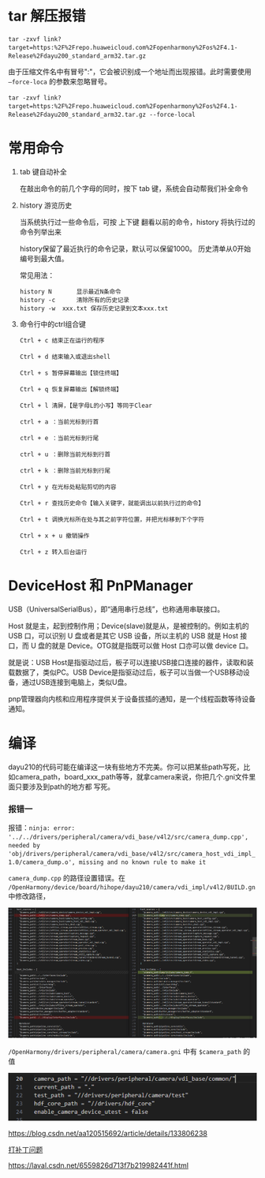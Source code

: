 # tar 解压报错

`tar -zxvf link?target=https:%2F%2Frepo.huaweicloud.com%2Fopenharmony%2Fos%2F4.1-Release%2Fdayu200_standard_arm32.tar.gz`

由于压缩文件名中有冒号":"，它会被识别成一个地址而出现报错。此时需要使用 `–force-loca` 的参数来忽略冒号。

`tar -zxvf link?target=https:%2F%2Frepo.huaweicloud.com%2Fopenharmony%2Fos%2F4.1-Release%2Fdayu200_standard_arm32.tar.gz --force-local`

# 常用命令

1. tab 键自动补全

    在敲出命令的前几个字母的同时，按下 tab 键，系统会自动帮我们补全命令

2. history 游览历史

    当系统执行过一些命令后，可按 上下键 翻看以前的命令，history 将执行过的命令列举出来

    history保留了最近执行的命令记录，默认可以保留1000。
    历史清单从0开始编号到最大值。

    常见用法：
    ```
    history N		显示最近N条命令
    history -c		清除所有的历史记录
    history -w  xxx.txt	保存历史记录到文本xxx.txt
    ```

3. 命令行中的ctrl组合键

    ```
    Ctrl + c 结束正在运行的程序

    Ctrl + d 结束输入或退出shell

    Ctrl + s 暂停屏幕输出【锁住终端】

    Ctrl + q 恢复屏幕输出【解锁终端】

    Ctrl + l 清屏，【是字母L的小写】等同于Clear

    ctrl + a ：当前光标到行首

    ctrl + e ：当前光标到行尾

    ctrl + u ：删除当前光标到行首

    ctrl + k ：删除当前光标到行尾

    Ctrl + y 在光标处粘贴剪切的内容

    Ctrl + r 查找历史命令【输入关键字，就能调出以前执行过的命令】

    Ctrl + t 调换光标所在处与其之前字符位置，并把光标移到下个字符

    Ctrl + x + u 撤销操作

    Ctrl + z 转入后台运行
    ```




# DeviceHost 和 PnPManager

USB（UniversalSerialBus），即“通用串行总线”，也称通用串联接口。

Host 就是主，起到控制作用；Device(slave)就是从，是被控制的。例如主机的 USB 口，可以识别 U 盘或者是其它 USB 设备，所以主机的 USB 就是 Host 接口，而 U 盘的就是 Device。OTG就是指既可以做 Host 口亦可以做 device 口。

就是说：USB Host是指驱动过后，板子可以连接USB接口连接的器件，读取和装载数据了，类似PC。USB Device是指驱动过后，板子可以当做一个USB移动设备，通过USB连接到电脑上，类似U盘。

pnp管理器向内核和应用程序提供关于设备拔插的通知，是一个线程函数等待设备通知。

# 编译

dayu210的代码可能在编译这一块有些地方不完美。你可以把某些path写死，比如camera_path，board_xxx_path等等，就拿camera来说，你把几个.gni文件里面只要涉及到path的地方都 写死。

### 报错一

报错：`ninja: error: '../../drivers/peripheral/camera/vdi_base/v4l2/src/camera_dump.cpp', needed by 'obj/drivers/peripheral/camera/vdi_base/v4l2/src/camera_host_vdi_impl_1.0/camera_dump.o', missing and no known rule to make it`

`camera_dump.cpp` 的路径设置错误。在 `/OpenHarmony/device/board/hihope/dayu210/camera/vdi_impl/v4l2/BUILD.gn` 中修改路径，

![alt text](image.png)

`/OpenHarmony/drivers/peripheral/camera/camera.gni` 中有 `$camera_path` 的值

![alt text](image-1.png)






https://blog.csdn.net/aa120515692/article/details/133806238

[打补丁问题](https://blog.csdn.net/Blazar/article/details/131215232)

https://laval.csdn.net/6559826d713f7b219982441f.html



